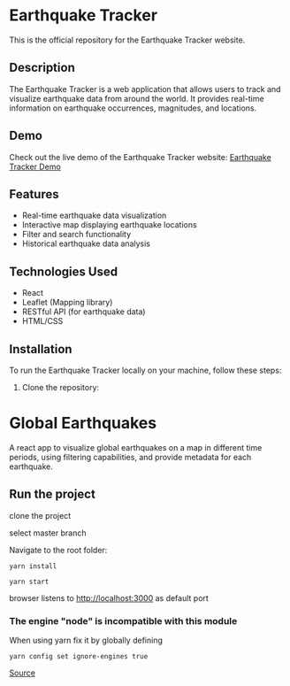 # Earthquake Tracker

This is the official repository for the Earthquake Tracker website.

## Description

The Earthquake Tracker is a web application that allows users to track and visualize earthquake data from around the world. It provides real-time information on earthquake occurrences, magnitudes, and locations.

## Demo

Check out the live demo of the Earthquake Tracker website: [Earthquake Tracker Demo](https://dovranmuhammet.github.io/earthquake-tracker/)

## Features

- Real-time earthquake data visualization
- Interactive map displaying earthquake locations
- Filter and search functionality
- Historical earthquake data analysis

## Technologies Used

- React
- Leaflet (Mapping library)
- RESTful API (for earthquake data)
- HTML/CSS

## Installation

To run the Earthquake Tracker locally on your machine, follow these steps:

1. Clone the repository:





# Global Earthquakes

A react app to visualize global earthquakes on a map in different time periods, using filtering capabilities, and provide metadata for each earthquake.

## Run the project

clone the project

select master branch

Navigate to the root folder:

```
yarn install
```

```
yarn start
```

browser listens to [http://localhost:3000](http://localhost:3000) as default port

### The engine "node" is incompatible with this module

When using yarn fix it by globally defining

```
yarn config set ignore-engines true
```

[Source](https://stackoverflow.com/questions/56617209/the-engine-node-is-incompatible-with-this-module)
